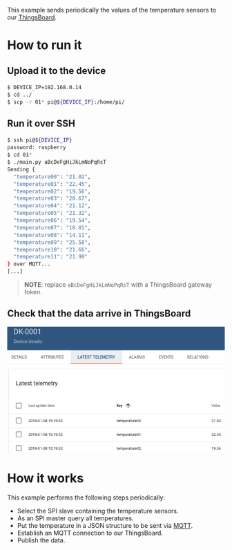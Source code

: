 This example sends periodically the values of the temperature sensors to our
[ThingsBoard](https://data.esys.eu).

# How to run it

## Upload it to the device

```bash
$ DEVICE_IP=192.168.0.14
$ cd ../
$ scp -r 01* pi@${DEVICE_IP}:/home/pi/
```

## Run it over SSH

```bash
$ ssh pi@${DEVICE_IP}
password: raspberry
$ cd 01*
$ ./main.py aBcDeFgHiJkLmNoPqRsT
Sending {
  "temperature00": "21.02",
  "temperature01": "22.45",
  "temperature02": "19.56",
  "temperature03": "20.67",
  "temperature04": "21.12",
  "temperature05": "21.32",
  "temperature06": "19.54",
  "temperature07": "18.01",
  "temperature08": "14.11",
  "temperature09": "25.58",
  "temperature10": "21.66",
  "temperature11": "21.98"
} over MQTT...
[...]
```

> **NOTE**: replace `aBcDeFgHiJkLmNoPqRsT` with a ThingsBoard gateway token.

## Check that the data arrive in ThingsBoard

![screenshot](screenshot.png)

# How it works

This example performs the following steps periodically:

* Select the SPI slave containing the temperature sensors.
* As an SPI master query all temperatures.
* Put the temperature in a JSON structure to be sent via [MQTT](http://mqtt.org/).
* Establish an MQTT connection to our ThingsBoard.
* Publish the data.
